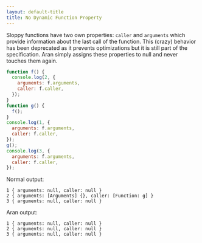 ```yaml
---
layout: default-title
title: No Dynamic Function Property
---
```


Sloppy functions have two own properties: `caller` and `arguments` which provide information about the last call of the function. This (crazy) behavior has been deprecated as it prevents optimizations but it is still part of the specification. Aran simply assigns these properties to null and never touches them again.

```js
function f() {
  console.log(2, {
    arguments: f.arguments,
    caller: f.caller,
  });
}
function g() {
  f();
}
console.log(1, {
  arguments: f.arguments,
  caller: f.caller,
});
g();
console.log(3, {
  arguments: f.arguments,
  caller: f.caller,
});
```

Normal output:

```
1 { arguments: null, caller: null }
2 { arguments: [Arguments] {}, caller: [Function: g] }
3 { arguments: null, caller: null }
```

Aran output:

```
1 { arguments: null, caller: null }
2 { arguments: null, caller: null }
3 { arguments: null, caller: null }
```
